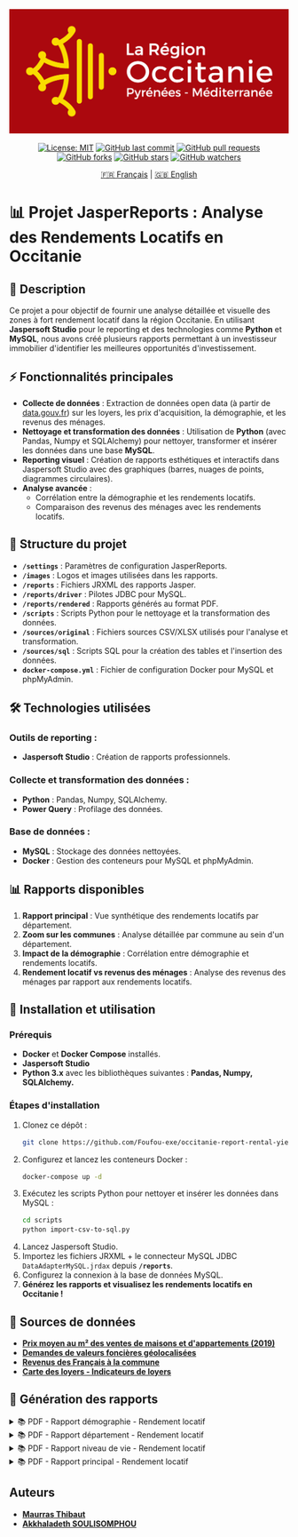 <div align="center">
  <img src="images/OC-1706-instit-logo rectangle-quadri-150x150-150dpi.png" alt="occitanie-banner" />

[![License: MIT](https://img.shields.io/badge/License-Apache-yellow.svg)](https://github.com/Foufou-exe/occitanie-report-rental-yields/blob/main/LICENSE)
[![GitHub last commit](https://img.shields.io/github/last-commit/Foufou-exe/occitanie-report-rental-yields)]()
[![GitHub pull requests](https://img.shields.io/github/issues-pr/Foufou-exe/occitanie-report-rental-yields)]()
[![GitHub forks](https://img.shields.io/github/forks/Foufou-exe/occitanie-report-rental-yields)]()
[![GitHub stars](https://img.shields.io/github/stars/Foufou-exe/occitanie-report-rental-yields)]()
[![GitHub watchers](https://img.shields.io/github/watchers/Foufou-exe/occitanie-report-rental-yields)]()
</div>

<div align="center">

[🇫🇷 Français](./README.fr.md) | [🇬🇧 English](./README.md)

</div>


# 📊 Projet JasperReports : Analyse des Rendements Locatifs en Occitanie

## 📌 Description

Ce projet a pour objectif de fournir une analyse détaillée et visuelle des zones à fort rendement locatif dans la région Occitanie. En utilisant **Jaspersoft Studio** pour le reporting et des technologies comme **Python** et **MySQL**, nous avons créé plusieurs rapports permettant à un investisseur immobilier d'identifier les meilleures opportunités d'investissement.

## ⚡ Fonctionnalités principales
- **Collecte de données** : Extraction de données open data (à partir de [data.gouv.fr](https://www.data.gouv.fr)) sur les loyers, les prix d'acquisition, la démographie, et les revenus des ménages.
- **Nettoyage et transformation des données** : Utilisation de **Python** (avec Pandas, Numpy et SQLAlchemy) pour nettoyer, transformer et insérer les données dans une base **MySQL**.
- **Reporting visuel** : Création de rapports esthétiques et interactifs dans Jaspersoft Studio avec des graphiques (barres, nuages de points, diagrammes circulaires).
- **Analyse avancée** :
  - Corrélation entre la démographie et les rendements locatifs.
  - Comparaison des revenus des ménages avec les rendements locatifs.

## 📁 Structure du projet

- **`/settings`** : Paramètres de configuration JasperReports.
- **`/images`** : Logos et images utilisées dans les rapports.
- **`/reports`** : Fichiers JRXML des rapports Jasper.
- **`/reports/driver`** : Pilotes JDBC pour MySQL.
- **`/reports/rendered`** : Rapports générés au format PDF.
- **`/scripts`** : Scripts Python pour le nettoyage et la transformation des données.
- **`/sources/original`** : Fichiers sources CSV/XLSX utilisés pour l'analyse et transformation.
- **`/sources/sql`** : Scripts SQL pour la création des tables et l'insertion des données.
- **`docker-compose.yml`** : Fichier de configuration Docker pour MySQL et phpMyAdmin.


## 🛠️ Technologies utilisées

### Outils de reporting :
- **Jaspersoft Studio** : Création de rapports professionnels.

### Collecte et transformation des données :
- **Python** : Pandas, Numpy, SQLAlchemy.
- **Power Query** : Profilage des données.

### Base de données :
- **MySQL** : Stockage des données nettoyées.
- **Docker** : Gestion des conteneurs pour MySQL et phpMyAdmin.


## 📊 Rapports disponibles

1. **Rapport principal** : Vue synthétique des rendements locatifs par département.
2. **Zoom sur les communes** : Analyse détaillée par commune au sein d'un département.
3. **Impact de la démographie** : Corrélation entre démographie et rendements locatifs.
4. **Rendement locatif vs revenus des ménages** : Analyse des revenus des ménages par rapport aux rendements locatifs.


## 🚀 Installation et utilisation

### Prérequis

- **Docker** et **Docker Compose** installés.
- **Jaspersoft Studio**
- **Python 3.x** avec les bibliothèques suivantes : **Pandas, Numpy, SQLAlchemy.**

### Étapes d'installation

1. Clonez ce dépôt :
   ```bash
   git clone https://github.com/Foufou-exe/occitanie-report-rental-yields.git
   ```
2. Configurez et lancez les conteneurs Docker :
   ```bash
   docker-compose up -d
   ```
3. Exécutez les scripts Python pour nettoyer et insérer les données dans MySQL :
   ```bash
   cd scripts
   python import-csv-to-sql.py
   ```
4. Lancez Jaspersoft Studio.
5. Importez les fichiers JRXML + le connecteur MySQL JDBC `DataAdapterMySQL.jrdax` depuis **`/reports`**.
6. Configurez la connexion à la base de données MySQL.
7. **Générez les rapports et visualisez les rendements locatifs en Occitanie !**


## 📖 Sources de données

- **[Prix moyen au m² des ventes de maisons et d'appartements (2019)](https://www.data.gouv.fr/fr/datasets/prix-moyen-au-m2-des-ventes-de-maisons-et-dappartements-par-commune-en-2019/#/community-resources)**
- **[Demandes de valeurs foncières géolocalisées](https://www.data.gouv.fr/fr/datasets/demandes-de-valeurs-foncieres-geolocalisees/)**
- **[Revenus des Français à la commune](https://www.data.gouv.fr/en/datasets/revenus-des-francais-a-la-commune/)**
- **[Carte des loyers - Indicateurs de loyers](https://www.data.gouv.fr/fr/datasets/carte-des-loyers-indicateurs-de-loyers-dannonce-par-commune-en-2018/)**


## 🌟 Génération des rapports

<details>
  <summary>
    📚 PDF - Rapport démographie - Rendement locatif
  </summary>

[![Rapport démographie — Rendement locatif](./images/screen/rendu_Rapport_démographie_Rendement_locatif.png)](./reports/rendered/report-demography-rental-yield.pdf)

</details>

<details>
  <summary>
    📚 PDF - Rapport département - Rendement locatif
  </summary>

[![Rapport département — Rendement locatif](./images/screen/rendu_Rapport_département_Rendement_locatif.png)](./reports/rendered/report-commune-rental-yield.pdf)

</details>

<details>
  <summary>
    📚 PDF - Rapport niveau de vie - Rendement locatif
  </summary>

[![Rapport département — Rendement locatif](./images/screen/rendu_Rapport_niveau_de_vie_Rendement_locatif.png)](./reports/rendered/report-life-level-rental-yield.pdf)


</details>

<details>
  <summary>
    📚 PDF - Rapport principal - Rendement locatif
  </summary>

[![Rapport département — Rendement locatif](./images/screen/rendu_Rapport_principal_Rendement_locatif.png)](./reports/rendered/report-main-rental-yield.pdf)


</details>

## Auteurs
- **[Maurras Thibaut](https://github.com/Foufou-exe)**
- **[Akkhaladeth SOULISOMPHOU](https://github.com/Akkha-47)**

